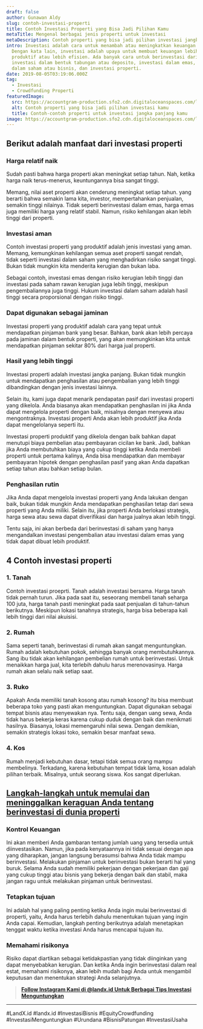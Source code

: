 ```yaml
---
draft: false
author: Gunawan Aldy
slug: contoh-investasi-properti
title: Contoh Investasi Properti yang Bisa Jadi Pilihan Kamu
metaTitle: Mengenal berbagai jenis properti untuk investasi
metaDescription: Contoh properti yang bisa jadi pilihan investasi jangka panjang kamu
intro: Investasi adalah cara untuk menambah atau meningkatkan keuangan kita.
  Dengan kata lain, investasi adalah upaya untuk membuat keuangan lebih
  produktif atau lebih efisien. Ada banyak cara untuk berinvestasi dari
  investasi dalam bentuk tabungan atau deposito, investasi dalam emas, investasi
  dalam saham atau bisnis, dan investasi properti.
date: 2019-08-05T03:19:06.000Z
tag:
  - Investasi
  - Crowdfunding Properti
featuredImage:
  src: https://accountgram-production.sfo2.cdn.digitaloceanspaces.com/landx_ghost/2019/06/Contoh-Investasi-Properti.jpg
  alt: Contoh properti yang bisa jadi pilihan investasi kamu
  title: Contoh-contoh properti untuk investasi jangka panjang kamu
image: https://accountgram-production.sfo2.cdn.digitaloceanspaces.com/landx_ghost/2019/06/Contoh-Investasi-Properti.jpg
---
```

## Berikut adalah manfaat dari investasi properti

### Harga relatif naik

Sudah pasti bahwa harga properti akan meningkat setiap tahun. Nah, ketika harga naik terus-menerus, keuntungannya bisa sangat tinggi.

Memang, nilai aset properti akan cenderung meningkat setiap tahun. yang berarti bahwa semakin lama kita, investor, mempertahankan penjualan, semakin tinggi nilainya. Tidak seperti berinvestasi dalam emas, harga emas juga memiliki harga yang relatif stabil. Namun, risiko kehilangan akan lebih tinggi dari properti.

### Investasi aman

Contoh investasi properti yang produktif adalah jenis investasi yang aman. Memang, kemungkinan kehilangan semua aset properti sangat rendah, tidak seperti investasi dalam saham yang menghadirkan risiko sangat tinggi. Bukan tidak mungkin kita menderita kerugian dan bukan laba.

Sebagai contoh, investasi emas dengan risiko kerugian lebih tinggi dan investasi pada saham rawan kerugian juga lebih tinggi, meskipun pengembaliannya juga tinggi. Hukum investasi dalam saham adalah hasil tinggi secara proporsional dengan risiko tinggi.

### Dapat digunakan sebagai jaminan

Investasi properti yang produktif adalah cara yang tepat untuk mendapatkan pinjaman bank yang besar. Bahkan, bank akan lebih percaya pada jaminan dalam bentuk properti, yang akan memungkinkan kita untuk mendapatkan pinjaman sekitar 80% dari harga jual properti.

### Hasil yang lebih tinggi

Investasi properti adalah investasi jangka panjang. Bukan tidak mungkin untuk mendapatkan penghasilan atau pengembalian yang lebih tinggi dibandingkan dengan jenis investasi lainnya.

Selain itu, kami juga dapat menarik pendapatan pasif dari investasi properti yang dikelola. Anda biasanya akan mendapatkan penghasilan ini jika Anda dapat mengelola properti dengan baik, misalnya dengan menyewa atau mengontraknya. Investasi properti Anda akan lebih produktif jika Anda dapat mengelolanya seperti itu.

Investasi properti produktif yang dikelola dengan baik bahkan dapat menutupi biaya pembelian atau pembayaran cicilan ke bank. Jadi, bahkan jika Anda membutuhkan biaya yang cukup tinggi ketika Anda membeli properti untuk pertama kalinya, Anda bisa mendapatkan dan membayar pembayaran hipotek dengan penghasilan pasif yang akan Anda dapatkan setiap tahun atau bahkan setiap bulan.

### Penghasilan rutin

Jika Anda dapat mengelola investasi properti yang Anda lakukan dengan baik, bukan tidak mungkin Anda mendapatkan penghasilan tetap dari sewa properti yang Anda miliki. Selain itu, jika properti Anda berlokasi strategis, harga sewa atau sewa dapat diverifikasi dan harga jualnya akan lebih tinggi.

Tentu saja, ini akan berbeda dari berinvestasi di saham yang hanya mengandalkan investasi pengembalian atau investasi dalam emas yang tidak dapat dibuat lebih produktif.

## 4 Contoh investasi properti

### 1. Tanah

Contoh investasi proeprti. Tanah adalah investasi bersama. Harga tanah tidak pernah turun. Jika pada saat itu, seseorang membeli tanah seharga 100 juta, harga tanah pasti meningkat pada saat penjualan di tahun-tahun berikutnya. Meskipun lokasi tanahnya strategis, harga bisa beberapa kali lebih tinggi dari nilai akuisisi.

### 2. Rumah

Sama seperti tanah, berinvestasi di rumah akan sangat menguntungkan. Rumah adalah kebutuhan pokok, sehingga banyak orang membutuhkannya. Sang ibu tidak akan kehilangan pembelian rumah untuk berinvestasi. Untuk menaikkan harga jual, kita terlebih dahulu harus merenovasinya. Harga rumah akan selalu naik setiap saat.

### 3. Ruko

Apakah Anda memiliki tanah kosong atau rumah kosong? itu bisa membuat beberapa toko yang pasti akan menguntungkan. Dapat digunakan sebagai tempat bisnis atau menyewakan nya. Tentu saja, dengan uang sewa, Anda tidak harus bekerja keras karena cukup duduk dengan baik dan menikmati hasilnya. Biasanya, lokasi memengaruhi nilai sewa. Dengan demikian, semakin strategis lokasi toko, semakin besar manfaat sewa.

### 4. Kos

Rumah menjadi kebutuhan dasar, tetapi tidak semua orang mampu membelinya. Terkadang, karena kebutuhan tempat tidak lama, kosan adalah pilihan terbaik. Misalnya, untuk seorang siswa. Kos sangat diperlukan.

## [Langkah-langkah untuk memulai dan meninggalkan keraguan Anda tentang berinvestasi di dunia properti](https://landx.id)

### Kontrol Keuangan

Ini akan memberi Anda gambaran tentang jumlah uang yang tersedia untuk diinvestasikan. Namun, jika pada kenyataannya ini tidak sesuai dengan apa yang diharapkan, jangan langsung berasumsi bahwa Anda tidak mampu berinvestasi. Melakukan pinjaman untuk berinvestasi bukan berarti hal yang buruk. Selama Anda sudah memiliki pekerjaan dengan pekerjaan dan gaji yang cukup tinggi atau bisnis yang bekerja dengan baik dan stabil, maka jangan ragu untuk melakukan pinjaman untuk berinvestasi.

### Tetapkan tujuan

Ini adalah hal yang paling penting ketika Anda ingin mulai berinvestasi di properti, yaitu, Anda harus terlebih dahulu menentukan tujuan yang ingin Anda capai. Kemudian, langkah penting berikutnya adalah menetapkan tenggat waktu ketika investasi Anda harus mencapai tujuan itu.

### Memahami risikonya

Risiko dapat diartikan sebagai ketidakpastian yang tidak diinginkan yang dapat menyebabkan kerugian. Dan ketika Anda ingin berinvestasi dalam real estat, memahami risikonya, akan lebih mudah bagi Anda untuk mengambil keputusan dan menentukan strategi Anda selanjutnya.

> [**Follow Instagram Kami di @landx.id Untuk Berbagai Tips Investasi Menguntungkan**](https://www.instagram.com/landx.id/?utm_medium=copy_link)

---

#LandX.id	#landx.id	#InvestasiBisnis	#EquityCrowdfunding	#InvestasiMenguntungkan	#Urundana	#BisnisPatungan	#InvestasiUsaha

